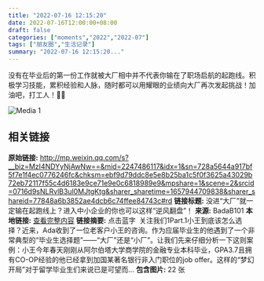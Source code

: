 ```yaml
---
title: "2022-07-16 12:15:20"
date: 2022-07-16T12:00:00+08:00
draft: false
categories: ["moments","2022","2022-07"]
tags: ["朋友圈","生活记录"]
summary: "2022-07-16 12:15:20..."
---
```


没有在毕业后的第一份工作就被大厂相中并不代表你输在了职场启航的起跑线。积极学习技能，累积经验和人脉，随时都可以用耀眼的业绩向大厂再次发起挑战！加油吧，打工人！💪💪

![Media 1](/Moments/photos/2022-07-16/202207161215200.jpg)

## 相关链接

**原始链接:** http://mp.weixin.qq.com/s?__biz=MzI4NDYyNjAwNw==&mid=2247486117&idx=1&sn=728a5644a917bf5f7e1f4ec0776246fc&chksm=ebf9d79ddc8e5e8b25ba1c5f0f3625a43029b72eb72117f55c4d6183e9ce71e9e0c6818989e9&mpshare=1&scene=2&srcid=0716d9sNLRvlB3ul0MJtgKtg&sharer_sharetime=1657944709838&sharer_shareid=77848a6b3852ae4dcb6c74ffee84743c#rd
**链接标题:** 没进“大厂”就一定输在起跑线上？进入中小企业的你也可以这样“逆风翻盘”！
**来源:** BadaB101
**本地链接:** [查看完整内容](/link_content/2022/07/2022-07-16-2/link_content/)
**链接摘要:** 点击蓝字  关注我们1Part.1小王到底该怎么选择？近来，Ada收到了一位老客户小王的咨询。作为应届毕业生的他遇到了一个非常典型的“毕业生选择题”——“大厂”还是“小厂”。让我们先来仔细分析一下这则案例：小王今年春天刚刚从阿尔伯塔大学商学院的金融专业本科毕业，GPA3.7且拥有CO-OP经验的他已经拿到加国某著名银行非入门职位的job offer。这样的“梦幻开局”对于留学毕业生们来说已是可望而...
**包含图片:** 22 张

